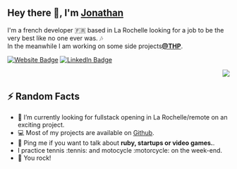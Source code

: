 

<!--
**piwiit/piwiit** is a ✨ _special_ ✨ repository because its `README.md` (this file) appears on your GitHub profile.


-->
<h2> Hey there 👋, I'm <a href="https://jonathanbouillaux.herokuapp.com/">Jonathan</a></h2>

<p>I'm a french developer 🇫🇷 based in La Rochelle looking for a job to be the very best like no one ever was. 🎶 <br> In the meanwhile I am working on some side projects<strong><a href="https://www.thehackingproject.org/">@THP</a></strong>.</p>

<p><a href="https://jonathanbouillaux.herokuapp.com/"><img src="https://img.shields.io/badge/-jonathanbouillaux-4E69C8?style=flat-square&amp;labelColor=4E69C8&amp;logo=Brave&amp;link=https://stanleylim.me" alt="Website Badge"></a>
<a href="https://www.linkedin.com/in/jonathan-bouillaux-810b831a1/"><img src="https://img.shields.io/badge/-@jonathanbouillaux-0077B5?style=flat-square&amp;labelColor=0077B5&amp;logo=LinkedIn&amp;link=https://www.linkedin.com/in/serbis/" alt="LinkedIn Badge"></a></p>


<img align="right" src="https://media.giphy.com/media/XreQmk7ETCak0/giphy.gif" />
<br>
<h2>⚡️ Random Facts</h2>
<ul>
<li>🧭  I’m currently looking for fullstack opening in La Rochelle/remote on an exciting project.</li>
<li>💻  Most of my projects are available on <a href="https://jonathanbouillaux.herokuapp.com/">Github</a>.</li>
<li>💬  Ping me if you want to talk about <strong>ruby, startups or video games.</strong>.</li>
<li>  I practice tennis :tennis: and motocycle :motorcycle: on the week-end.</li>
<li>🤘  You rock!</li>
</ul>
<br>
